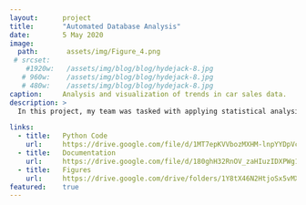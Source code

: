 ```yaml
---
layout:      project
title:       "Automated Database Analysis"
date:        5 May 2020
image:
  path:       assets/img/Figure_4.png
 # srcset:
    #1920w:   /assets/img/blog/blog/hydejack-8.jpg
   # 960w:    /assets/img/blog/blog/hydejack-8.jpg
   # 480w:    /assets/img/blog/blog/hydejack-8.jpg
caption:     Analysis and visualization of trends in car sales data.
description: >
  In this project, my team was tasked with applying statistical analysis to a single database of car sales to produce key numerical data. With this data, we then produced various infographics in order to make reasonable assumptions about the population.

links:
  - title:   Python Code
    url:     https://drive.google.com/file/d/1MT7epKVVbozMXHM-lnpYYDpVcCka29IX/view?usp=sharing
  - title:   Documentation
    url:     https://drive.google.com/file/d/180ghH32RnOV_zaHIuzIDXPWg1V4R9NLT/view?usp=sharing
  - title:   Figures
    url:     https://drive.google.com/drive/folders/1Y8tX46N2HtjoSx5vMX0yUZ69fwQBIZ-g?usp=sharing
featured:    true
---
```


